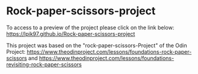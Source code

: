 # Rock-paper-scissors-project

To access to a preview of the project please click on the link below:
https://lpik97.github.io/Rock-paper-scissors-project

This project was based on the "rock-paper-scissors-Project" of the Odin Project: https://www.theodinproject.com/lessons/foundations-rock-paper-scissors and https://www.theodinproject.com/lessons/foundations-revisiting-rock-paper-scissors
